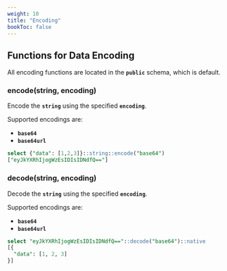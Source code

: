 ```yaml
---
weight: 10
title: "Encoding"
bookToc: false
---
```


## Functions for Data Encoding

All encoding functions are located in the **`public`** schema, which is default.

### encode(string, encoding)

Encode the **`string`** using the specified **`encoding`**.

Supported encodings are:

* **`base64`**
* **`base64url`**

```SQL
select {"data": [1,2,3]}::string::encode("base64")
["eyJkYXRhIjogWzEsIDIsIDNdfQ=="]
```

### decode(string, encoding)

Decode the **`string`** using the specified **`encoding`**.

Supported encodings are:

* **`base64`**
* **`base64url`**

```SQL
select "eyJkYXRhIjogWzEsIDIsIDNdfQ=="::decode("base64")::native
[{
  "data": [1, 2, 3]
}]
```
